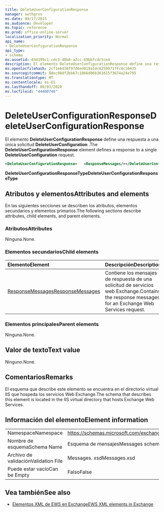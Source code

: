 ```yaml
---
title: DeleteUserConfigurationResponse
manager: sethgros
ms.date: 09/17/2015
ms.audience: Developer
ms.topic: reference
ms.prod: office-online-server
localization_priority: Normal
api_name:
- DeleteUserConfigurationResponse
api_type:
- schema
ms.assetid: 034199c1-cdc3-48b8-a2cc-69bbfcdc5ce4
description: El elemento DeleteUserConfigurationResponse define una respuesta a una única solicitud DeleteUserConfiguration.
ms.openlocfilehash: 2cf1e6d30f97d6ed819a1dc8259971ffc8c16435
ms.sourcegitcommit: 88ec988f2bb67c1866d06b361615f3674a24e795
ms.translationtype: MT
ms.contentlocale: es-ES
ms.lasthandoff: 06/03/2020
ms.locfileid: "44460746"
---
```

# <a name="deleteuserconfigurationresponse"></a><span data-ttu-id="af911-103">DeleteUserConfigurationResponse</span><span class="sxs-lookup"><span data-stu-id="af911-103">DeleteUserConfigurationResponse</span></span>

<span data-ttu-id="af911-104">El elemento **DeleteUserConfigurationResponse** define una respuesta a una única solicitud **DeleteUserConfiguration** .</span><span class="sxs-lookup"><span data-stu-id="af911-104">The **DeleteUserConfigurationResponse** element defines a response to a single **DeleteUserConfiguration** request.</span></span> 
  
```xml
<DeleteUserConfigurationResponse>   <ResponseMessages/></DeleteUserConfigurationResponse>
```

 <span data-ttu-id="af911-105">**DeleteUserConfigurationResponseType**</span><span class="sxs-lookup"><span data-stu-id="af911-105">**DeleteUserConfigurationResponseType**</span></span>
## <a name="attributes-and-elements"></a><span data-ttu-id="af911-106">Atributos y elementos</span><span class="sxs-lookup"><span data-stu-id="af911-106">Attributes and elements</span></span>

<span data-ttu-id="af911-107">En las siguientes secciones se describen los atributos, elementos secundarios y elementos primarios.</span><span class="sxs-lookup"><span data-stu-id="af911-107">The following sections describe attributes, child elements, and parent elements.</span></span>
  
### <a name="attributes"></a><span data-ttu-id="af911-108">Atributos</span><span class="sxs-lookup"><span data-stu-id="af911-108">Attributes</span></span>

<span data-ttu-id="af911-109">Ninguna.</span><span class="sxs-lookup"><span data-stu-id="af911-109">None.</span></span>
  
### <a name="child-elements"></a><span data-ttu-id="af911-110">Elementos secundarios</span><span class="sxs-lookup"><span data-stu-id="af911-110">Child elements</span></span>

|<span data-ttu-id="af911-111">**Elemento**</span><span class="sxs-lookup"><span data-stu-id="af911-111">**Element**</span></span>|<span data-ttu-id="af911-112">**Descripción**</span><span class="sxs-lookup"><span data-stu-id="af911-112">**Description**</span></span>|
|:-----|:-----|
|[<span data-ttu-id="af911-113">ResponseMessages</span><span class="sxs-lookup"><span data-stu-id="af911-113">ResponseMessages</span></span>](responsemessages.md) <br/> |<span data-ttu-id="af911-114">Contiene los mensajes de respuesta de una solicitud de servicios web Exchange.</span><span class="sxs-lookup"><span data-stu-id="af911-114">Contains the response messages for an Exchange Web Services request.</span></span>  <br/> |
   
### <a name="parent-elements"></a><span data-ttu-id="af911-115">Elementos principales</span><span class="sxs-lookup"><span data-stu-id="af911-115">Parent elements</span></span>

<span data-ttu-id="af911-116">Ninguna.</span><span class="sxs-lookup"><span data-stu-id="af911-116">None.</span></span>
  
## <a name="text-value"></a><span data-ttu-id="af911-117">Valor de texto</span><span class="sxs-lookup"><span data-stu-id="af911-117">Text value</span></span>

<span data-ttu-id="af911-118">Ninguno.</span><span class="sxs-lookup"><span data-stu-id="af911-118">None.</span></span>
  
## <a name="remarks"></a><span data-ttu-id="af911-119">Comentarios</span><span class="sxs-lookup"><span data-stu-id="af911-119">Remarks</span></span>

<span data-ttu-id="af911-120">El esquema que describe este elemento se encuentra en el directorio virtual IIS que hospeda los servicios Web Exchange.</span><span class="sxs-lookup"><span data-stu-id="af911-120">The schema that describes this element is located in the IIS virtual directory that hosts Exchange Web Services.</span></span>
  
## <a name="element-information"></a><span data-ttu-id="af911-121">Información del elemento</span><span class="sxs-lookup"><span data-stu-id="af911-121">Element information</span></span>

|||
|:-----|:-----|
|<span data-ttu-id="af911-122">Namespace</span><span class="sxs-lookup"><span data-stu-id="af911-122">Namespace</span></span>  <br/> |https://schemas.microsoft.com/exchange/services/2006/messages  <br/> |
|<span data-ttu-id="af911-123">Nombre de esquema</span><span class="sxs-lookup"><span data-stu-id="af911-123">Schema Name</span></span>  <br/> |<span data-ttu-id="af911-124">Esquema de mensajes</span><span class="sxs-lookup"><span data-stu-id="af911-124">Messages schema</span></span>  <br/> |
|<span data-ttu-id="af911-125">Archivo de validación</span><span class="sxs-lookup"><span data-stu-id="af911-125">Validation File</span></span>  <br/> |<span data-ttu-id="af911-126">Messages. xsd</span><span class="sxs-lookup"><span data-stu-id="af911-126">Messages.xsd</span></span>  <br/> |
|<span data-ttu-id="af911-127">Puede estar vacío</span><span class="sxs-lookup"><span data-stu-id="af911-127">Can be Empty</span></span>  <br/> |<span data-ttu-id="af911-128">Falso</span><span class="sxs-lookup"><span data-stu-id="af911-128">False</span></span>  <br/> |
   
## <a name="see-also"></a><span data-ttu-id="af911-129">Vea también</span><span class="sxs-lookup"><span data-stu-id="af911-129">See also</span></span>

- [<span data-ttu-id="af911-130">Elementos XML de EWS en Exchange</span><span class="sxs-lookup"><span data-stu-id="af911-130">EWS XML elements in Exchange</span></span>](ews-xml-elements-in-exchange.md)

